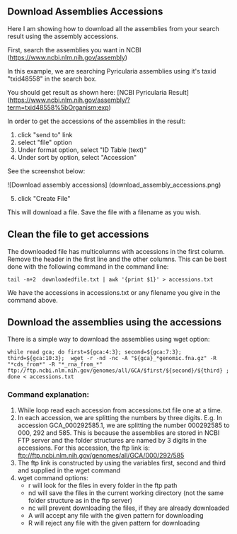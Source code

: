 ## Download Assemblies Accessions

Here I am showing how to download all the assemblies from your search result using the assembly accessions.

First, search the assemblies you want in NCBI (https://www.ncbi.nlm.nih.gov/assembly)

In this example, we are searching Pyricularia assemblies using it's taxid "txid48558" in the search box.

You should get result as shown here: [NCBI Pyricularia Result] (https://www.ncbi.nlm.nih.gov/assembly/?term=txid48558%5bOrganism:exp)

In order to get the accessions of the assemblies in the result:
1) click "send to" link
2) select "file" option
3) Under format option, select "ID Table (text)"
4) Under sort by option, select "Accession"

See the screenshot below:

![Download assembly accessions] (download_assembly_accessions.png)

5) click "Create File"

This will download a file. Save the file with a filename as you wish.

## Clean the file to get accessions

The downloaded file has multicolumns with accessions in the first column. Remove the header in the first line and the other columns. This can be best done with the following command in the command line:

```
tail -n+2  downloadedfile.txt | awk '{print $1}' > accessions.txt
```

We have the accessions in accessions.txt or any filename you give in the command above.

## Download the assemblies using the accessions

There is a simple way to download the assemblies using wget option:

```
while read gca; do first=${gca:4:3}; second=${gca:7:3}; third=${gca:10:3};  wget -r -nd -nc -A "${gca}_*genomic.fna.gz" -R "*cds_from*" -R "*_rna_from_*" ftp://ftp.ncbi.nlm.nih.gov/genomes/all/GCA/$first/${second}/${third} ; done < accessions.txt
```

### Command explanation:

1) While loop read each accession from accessions.txt file one at a time. 
2) In each accession, we are splitting the numbers by three digits. E.g. In accession GCA_000292585.1, we are splitting the number 000292585 to 000, 292 and 585. This is because the assemblies are stored in NCBI FTP server and the folder structures are named by 3 digits in the accessions. For this accession, the ftp link is: ftp://ftp.ncbi.nlm.nih.gov/genomes/all/GCA/000/292/585
3) The ftp link is constructed by using the variables first, second and third and supplied in the wget command
4) wget command options: 
	- r will look for the files in every folder in the ftp path
	- nd will save the files in the current working directory (not the same folder structure as in the ftp server)
	- nc will prevent downloading the files, if they are already downloaded
	- A will accept any file with the given pattern for downloading
	- R will reject any file with the given pattern for downloading




